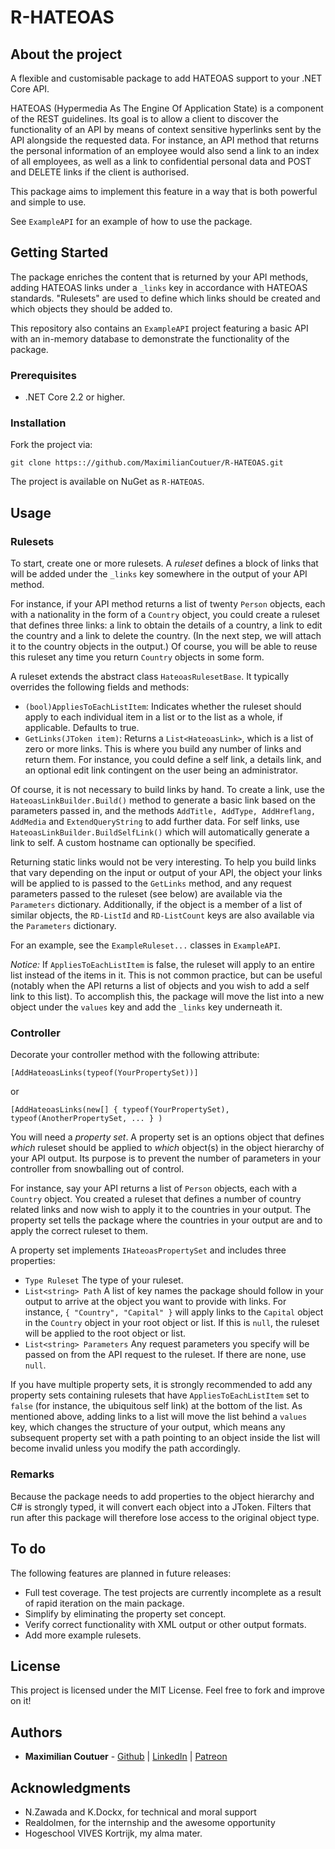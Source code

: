 # R-HATEOAS

## About the project

A flexible and customisable package to add HATEOAS support to your .NET Core API.

HATEOAS (Hypermedia As The Engine Of Application State) is a component of the REST guidelines. Its goal is to allow a client to discover the functionality of an API by means of context sensitive hyperlinks sent by the API alongside the requested data. For instance, an API method that returns the personal information of an employee would also send a link to an index of all employees, as well as a link to confidential personal data and POST and DELETE links if the client is authorised.

This package aims to implement this feature in a way that is both powerful and simple to use.

See `ExampleAPI` for an example of how to use the package.

## Getting Started

The package enriches the content that is returned by your API methods, adding HATEOAS links under a `_links` key in accordance with HATEOAS standards. "Rulesets" are used to define which links should be created and which objects they should be added to.

This repository also contains an `ExampleAPI` project featuring a basic API with an in-memory database to demonstrate the functionality of the package.

### Prerequisites

* .NET Core 2.2 or higher.

### Installation

Fork the project via:

`git clone https:://github.com/MaximilianCoutuer/R-HATEOAS.git`

The project is available on NuGet as `R-HATEOAS`.

## Usage

### Rulesets

To start, create one or more rulesets. A *ruleset* defines a block of links that will be added under the `_links` key somewhere in the output of your API method.

For instance, if your API method returns a list of twenty `Person` objects, each with a nationality in the form of a `Country` object, you could create a ruleset that defines three links: a link to obtain the details of a country, a link to edit the country and a link to delete the country. (In the next step, we will attach it to the country objects in the output.) Of course, you will be able to reuse this ruleset any time you return `Country` objects in some form.

A ruleset extends the abstract class `HateoasRulesetBase`. It typically overrides the following fields and methods:

* `(bool)AppliesToEachListItem`: Indicates whether the ruleset should apply to each individual item in a list or to the list as a whole, if applicable. Defaults to true.
* `GetLinks(JToken item)`: Returns a `List<HateoasLink>`, which is a list of zero or more links. This is where you build any number of links and return them. For instance, you could define a self link, a details link, and an optional edit link contingent on the user being an administrator.

Of course, it is not necessary to build links by hand. To create a link, use the `HateoasLinkBuilder.Build()` method to generate a basic link based on the parameters passed in, and the methods `AddTitle, AddType, AddHreflang, AddMedia` and `ExtendQueryString` to add further data. For self links, use `HateoasLinkBuilder.BuildSelfLink()` which will automatically generate a link to self. A custom hostname can optionally be specified.

Returning static links would not be very interesting. To help you build links that vary depending on the input or output of your API, the object your links will be applied to is passed to the `GetLinks` method, and any request parameters passed to the ruleset (see below) are available via the `Parameters` dictionary. Additionally, if the object is a member of a list of similar objects, the `RD-ListId` and `RD-ListCount` keys are also available via the `Parameters` dictionary.

For an example, see the `ExampleRuleset...` classes in `ExampleAPI`.

_Notice:_ If `AppliesToEachListItem` is false, the ruleset will apply to an entire list instead of the items in it. This is not common practice, but can be useful (notably when the API returns a list of objects and you wish to add a self link to this list). To accomplish this, the package will move the list into a new object under the `values` key and add the `_links` key underneath it.

### Controller

Decorate your controller method with the following attribute:

```
[AddHateoasLinks(typeof(YourPropertySet))]
```

or

```
[AddHateoasLinks(new[] { typeof(YourPropertySet), typeof(AnotherPropertySet, ... } )
```

You will need a *property set*. A property set is an options object that defines *which* ruleset should be applied to *which* object(s) in the object hierarchy of your API output. Its purpose is to prevent the number of parameters in your controller from snowballing out of control.

For instance, say your API returns a list of `Person` objects, each with a `Country` object. You created a ruleset that defines a number of country related links and now wish to apply it to the countries in your output. The property set tells the package where the countries in your output are and to apply the correct ruleset to them.

A property set implements `IHateoasPropertySet` and includes three properties:

* `Type Ruleset` The type of your ruleset.
* `List<string> Path` A list of key names the package should follow in your output to arrive at the object you want to provide with links. For instance, `{ "Country", "Capital" }` will apply links to the `Capital` object in the `Country` object in your root object or list. If this is `null`, the ruleset will be applied to the root object or list.
* `List<string> Parameters` Any request parameters you specify will be passed on from the API request to the ruleset. If there are none, use `null`.

If you have multiple property sets, it is strongly recommended to add any property sets containing rulesets that have `AppliesToEachListItem` set to `false` (for instance, the ubiquitous self link) at the bottom of the list. As mentioned above, adding links to a list will move the list behind a `values` key, which changes the structure of your output, which means any subsequent property set with a path pointing to an object inside the list will become invalid unless you modify the path accordingly.

### Remarks

Because the package needs to add properties to the object hierarchy and C# is strongly typed, it will convert each object into a JToken. Filters that run after this package will therefore lose access to the original object type.

## To do

The following features are planned in future releases:

* Full test coverage. The test projects are currently incomplete as a result of rapid iteration on the main package.
* Simplify by eliminating the property set concept.
* Verify correct functionality with XML output or other output formats.
* Add more example rulesets.

## License

This project is licensed under the MIT License. Feel free to fork and improve on it!

## Authors

* **Maximilian Coutuer** - [Github](https://github.com/MaximilianCoutuer) | [LinkedIn](https://be.linkedin.com/in/maximilian-coutuer-0ba4a517) | [Patreon](https://patreon.com/enaisiaion)

## Acknowledgments

* N.Zawada and K.Dockx, for technical and moral support
* Realdolmen, for the internship and the awesome opportunity
* Hogeschool VIVES Kortrijk, my alma mater.
